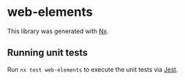 # web-elements

This library was generated with [Nx](https://nx.dev).

## Running unit tests

Run `nx test web-elements` to execute the unit tests via [Jest](https://jestjs.io).
